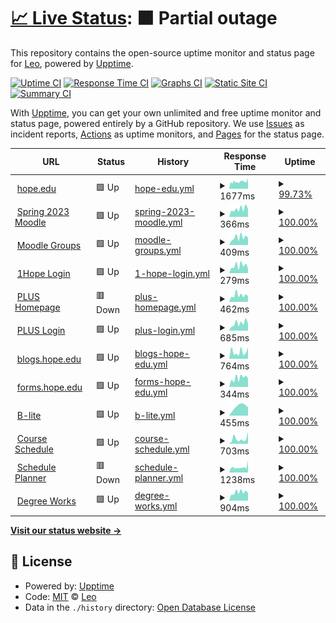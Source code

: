 # [📈 Live Status](https://status.herzog.tech): <!--live status--> **🟧 Partial outage**

This repository contains the open-source uptime monitor and status page for [Leo](https://herzog.tech/), powered by [Upptime](https://github.com/upptime/upptime).

[![Uptime CI](https://github.com/leoherzog/HopeStatus/workflows/Uptime%20CI/badge.svg)](https://github.com/leoherzog/HopeStatus/actions?query=workflow%3A%22Uptime+CI%22)
[![Response Time CI](https://github.com/leoherzog/HopeStatus/workflows/Response%20Time%20CI/badge.svg)](https://github.com/leoherzog/HopeStatus/actions?query=workflow%3A%22Response+Time+CI%22)
[![Graphs CI](https://github.com/leoherzog/HopeStatus/workflows/Graphs%20CI/badge.svg)](https://github.com/leoherzog/HopeStatus/actions?query=workflow%3A%22Graphs+CI%22)
[![Static Site CI](https://github.com/leoherzog/HopeStatus/workflows/Static%20Site%20CI/badge.svg)](https://github.com/leoherzog/HopeStatus/actions?query=workflow%3A%22Static+Site+CI%22)
[![Summary CI](https://github.com/leoherzog/HopeStatus/workflows/Summary%20CI/badge.svg)](https://github.com/leoherzog/HopeStatus/actions?query=workflow%3A%22Summary+CI%22)

With [Upptime](https://upptime.js.org), you can get your own unlimited and free uptime monitor and status page, powered entirely by a GitHub repository. We use [Issues](https://github.com/leoherzog/HopeStatus/issues) as incident reports, [Actions](https://github.com/leoherzog/HopeStatus/actions) as uptime monitors, and [Pages](https://status.herzog.tech) for the status page.

<!--start: status pages-->
<!-- This summary is generated by Upptime (https://github.com/upptime/upptime) -->
<!-- Do not edit this manually, your changes will be overwritten -->
<!-- prettier-ignore -->
| URL | Status | History | Response Time | Uptime |
| --- | ------ | ------- | ------------- | ------ |
| <img alt="" src="https://icons.duckduckgo.com/ip3/hope.edu.ico" height="13"> [hope.edu](https://hope.edu/) | 🟩 Up | [hope-edu.yml](https://github.com/leoherzog/HopeStatus/commits/HEAD/history/hope-edu.yml) | <details><summary><img alt="Response time graph" src="./graphs/hope-edu/response-time-week.png" height="20"> 1677ms</summary><br><a href="https://status.herzog.tech/history/hope-edu"><img alt="Response time 1908" src="https://img.shields.io/endpoint?url=https%3A%2F%2Fraw.githubusercontent.com%2Fleoherzog%2FHopeStatus%2FHEAD%2Fapi%2Fhope-edu%2Fresponse-time.json"></a><br><a href="https://status.herzog.tech/history/hope-edu"><img alt="24-hour response time 2572" src="https://img.shields.io/endpoint?url=https%3A%2F%2Fraw.githubusercontent.com%2Fleoherzog%2FHopeStatus%2FHEAD%2Fapi%2Fhope-edu%2Fresponse-time-day.json"></a><br><a href="https://status.herzog.tech/history/hope-edu"><img alt="7-day response time 1677" src="https://img.shields.io/endpoint?url=https%3A%2F%2Fraw.githubusercontent.com%2Fleoherzog%2FHopeStatus%2FHEAD%2Fapi%2Fhope-edu%2Fresponse-time-week.json"></a><br><a href="https://status.herzog.tech/history/hope-edu"><img alt="30-day response time 1881" src="https://img.shields.io/endpoint?url=https%3A%2F%2Fraw.githubusercontent.com%2Fleoherzog%2FHopeStatus%2FHEAD%2Fapi%2Fhope-edu%2Fresponse-time-month.json"></a><br><a href="https://status.herzog.tech/history/hope-edu"><img alt="1-year response time 1831" src="https://img.shields.io/endpoint?url=https%3A%2F%2Fraw.githubusercontent.com%2Fleoherzog%2FHopeStatus%2FHEAD%2Fapi%2Fhope-edu%2Fresponse-time-year.json"></a></details> | <details><summary><a href="https://status.herzog.tech/history/hope-edu">99.73%</a></summary><a href="https://status.herzog.tech/history/hope-edu"><img alt="All-time uptime 99.67%" src="https://img.shields.io/endpoint?url=https%3A%2F%2Fraw.githubusercontent.com%2Fleoherzog%2FHopeStatus%2FHEAD%2Fapi%2Fhope-edu%2Fuptime.json"></a><br><a href="https://status.herzog.tech/history/hope-edu"><img alt="24-hour uptime 100.00%" src="https://img.shields.io/endpoint?url=https%3A%2F%2Fraw.githubusercontent.com%2Fleoherzog%2FHopeStatus%2FHEAD%2Fapi%2Fhope-edu%2Fuptime-day.json"></a><br><a href="https://status.herzog.tech/history/hope-edu"><img alt="7-day uptime 99.73%" src="https://img.shields.io/endpoint?url=https%3A%2F%2Fraw.githubusercontent.com%2Fleoherzog%2FHopeStatus%2FHEAD%2Fapi%2Fhope-edu%2Fuptime-week.json"></a><br><a href="https://status.herzog.tech/history/hope-edu"><img alt="30-day uptime 99.94%" src="https://img.shields.io/endpoint?url=https%3A%2F%2Fraw.githubusercontent.com%2Fleoherzog%2FHopeStatus%2FHEAD%2Fapi%2Fhope-edu%2Fuptime-month.json"></a><br><a href="https://status.herzog.tech/history/hope-edu"><img alt="1-year uptime 99.57%" src="https://img.shields.io/endpoint?url=https%3A%2F%2Fraw.githubusercontent.com%2Fleoherzog%2FHopeStatus%2FHEAD%2Fapi%2Fhope-edu%2Fuptime-year.json"></a></details>
| <img alt="" src="https://icons.duckduckgo.com/ip3/courses202301.hope.edu.ico" height="13"> [Spring 2023 Moodle](https://courses202301.hope.edu/) | 🟩 Up | [spring-2023-moodle.yml](https://github.com/leoherzog/HopeStatus/commits/HEAD/history/spring-2023-moodle.yml) | <details><summary><img alt="Response time graph" src="./graphs/spring-2023-moodle/response-time-week.png" height="20"> 366ms</summary><br><a href="https://status.herzog.tech/history/spring-2023-moodle"><img alt="Response time 355" src="https://img.shields.io/endpoint?url=https%3A%2F%2Fraw.githubusercontent.com%2Fleoherzog%2FHopeStatus%2FHEAD%2Fapi%2Fspring-2023-moodle%2Fresponse-time.json"></a><br><a href="https://status.herzog.tech/history/spring-2023-moodle"><img alt="24-hour response time 365" src="https://img.shields.io/endpoint?url=https%3A%2F%2Fraw.githubusercontent.com%2Fleoherzog%2FHopeStatus%2FHEAD%2Fapi%2Fspring-2023-moodle%2Fresponse-time-day.json"></a><br><a href="https://status.herzog.tech/history/spring-2023-moodle"><img alt="7-day response time 366" src="https://img.shields.io/endpoint?url=https%3A%2F%2Fraw.githubusercontent.com%2Fleoherzog%2FHopeStatus%2FHEAD%2Fapi%2Fspring-2023-moodle%2Fresponse-time-week.json"></a><br><a href="https://status.herzog.tech/history/spring-2023-moodle"><img alt="30-day response time 355" src="https://img.shields.io/endpoint?url=https%3A%2F%2Fraw.githubusercontent.com%2Fleoherzog%2FHopeStatus%2FHEAD%2Fapi%2Fspring-2023-moodle%2Fresponse-time-month.json"></a><br><a href="https://status.herzog.tech/history/spring-2023-moodle"><img alt="1-year response time 355" src="https://img.shields.io/endpoint?url=https%3A%2F%2Fraw.githubusercontent.com%2Fleoherzog%2FHopeStatus%2FHEAD%2Fapi%2Fspring-2023-moodle%2Fresponse-time-year.json"></a></details> | <details><summary><a href="https://status.herzog.tech/history/spring-2023-moodle">100.00%</a></summary><a href="https://status.herzog.tech/history/spring-2023-moodle"><img alt="All-time uptime 100.00%" src="https://img.shields.io/endpoint?url=https%3A%2F%2Fraw.githubusercontent.com%2Fleoherzog%2FHopeStatus%2FHEAD%2Fapi%2Fspring-2023-moodle%2Fuptime.json"></a><br><a href="https://status.herzog.tech/history/spring-2023-moodle"><img alt="24-hour uptime 100.00%" src="https://img.shields.io/endpoint?url=https%3A%2F%2Fraw.githubusercontent.com%2Fleoherzog%2FHopeStatus%2FHEAD%2Fapi%2Fspring-2023-moodle%2Fuptime-day.json"></a><br><a href="https://status.herzog.tech/history/spring-2023-moodle"><img alt="7-day uptime 100.00%" src="https://img.shields.io/endpoint?url=https%3A%2F%2Fraw.githubusercontent.com%2Fleoherzog%2FHopeStatus%2FHEAD%2Fapi%2Fspring-2023-moodle%2Fuptime-week.json"></a><br><a href="https://status.herzog.tech/history/spring-2023-moodle"><img alt="30-day uptime 100.00%" src="https://img.shields.io/endpoint?url=https%3A%2F%2Fraw.githubusercontent.com%2Fleoherzog%2FHopeStatus%2FHEAD%2Fapi%2Fspring-2023-moodle%2Fuptime-month.json"></a><br><a href="https://status.herzog.tech/history/spring-2023-moodle"><img alt="1-year uptime 100.00%" src="https://img.shields.io/endpoint?url=https%3A%2F%2Fraw.githubusercontent.com%2Fleoherzog%2FHopeStatus%2FHEAD%2Fapi%2Fspring-2023-moodle%2Fuptime-year.json"></a></details>
| <img alt="" src="https://icons.duckduckgo.com/ip3/groups.hope.edu.ico" height="13"> [Moodle Groups](https://groups.hope.edu/) | 🟩 Up | [moodle-groups.yml](https://github.com/leoherzog/HopeStatus/commits/HEAD/history/moodle-groups.yml) | <details><summary><img alt="Response time graph" src="./graphs/moodle-groups/response-time-week.png" height="20"> 409ms</summary><br><a href="https://status.herzog.tech/history/moodle-groups"><img alt="Response time 421" src="https://img.shields.io/endpoint?url=https%3A%2F%2Fraw.githubusercontent.com%2Fleoherzog%2FHopeStatus%2FHEAD%2Fapi%2Fmoodle-groups%2Fresponse-time.json"></a><br><a href="https://status.herzog.tech/history/moodle-groups"><img alt="24-hour response time 383" src="https://img.shields.io/endpoint?url=https%3A%2F%2Fraw.githubusercontent.com%2Fleoherzog%2FHopeStatus%2FHEAD%2Fapi%2Fmoodle-groups%2Fresponse-time-day.json"></a><br><a href="https://status.herzog.tech/history/moodle-groups"><img alt="7-day response time 409" src="https://img.shields.io/endpoint?url=https%3A%2F%2Fraw.githubusercontent.com%2Fleoherzog%2FHopeStatus%2FHEAD%2Fapi%2Fmoodle-groups%2Fresponse-time-week.json"></a><br><a href="https://status.herzog.tech/history/moodle-groups"><img alt="30-day response time 421" src="https://img.shields.io/endpoint?url=https%3A%2F%2Fraw.githubusercontent.com%2Fleoherzog%2FHopeStatus%2FHEAD%2Fapi%2Fmoodle-groups%2Fresponse-time-month.json"></a><br><a href="https://status.herzog.tech/history/moodle-groups"><img alt="1-year response time 421" src="https://img.shields.io/endpoint?url=https%3A%2F%2Fraw.githubusercontent.com%2Fleoherzog%2FHopeStatus%2FHEAD%2Fapi%2Fmoodle-groups%2Fresponse-time-year.json"></a></details> | <details><summary><a href="https://status.herzog.tech/history/moodle-groups">100.00%</a></summary><a href="https://status.herzog.tech/history/moodle-groups"><img alt="All-time uptime 100.00%" src="https://img.shields.io/endpoint?url=https%3A%2F%2Fraw.githubusercontent.com%2Fleoherzog%2FHopeStatus%2FHEAD%2Fapi%2Fmoodle-groups%2Fuptime.json"></a><br><a href="https://status.herzog.tech/history/moodle-groups"><img alt="24-hour uptime 100.00%" src="https://img.shields.io/endpoint?url=https%3A%2F%2Fraw.githubusercontent.com%2Fleoherzog%2FHopeStatus%2FHEAD%2Fapi%2Fmoodle-groups%2Fuptime-day.json"></a><br><a href="https://status.herzog.tech/history/moodle-groups"><img alt="7-day uptime 100.00%" src="https://img.shields.io/endpoint?url=https%3A%2F%2Fraw.githubusercontent.com%2Fleoherzog%2FHopeStatus%2FHEAD%2Fapi%2Fmoodle-groups%2Fuptime-week.json"></a><br><a href="https://status.herzog.tech/history/moodle-groups"><img alt="30-day uptime 100.00%" src="https://img.shields.io/endpoint?url=https%3A%2F%2Fraw.githubusercontent.com%2Fleoherzog%2FHopeStatus%2FHEAD%2Fapi%2Fmoodle-groups%2Fuptime-month.json"></a><br><a href="https://status.herzog.tech/history/moodle-groups"><img alt="1-year uptime 100.00%" src="https://img.shields.io/endpoint?url=https%3A%2F%2Fraw.githubusercontent.com%2Fleoherzog%2FHopeStatus%2FHEAD%2Fapi%2Fmoodle-groups%2Fuptime-year.json"></a></details>
| <img alt="" src="https://icons.duckduckgo.com/ip3/sso.hope.edu.ico" height="13"> [1Hope Login](https://sso.hope.edu/) | 🟩 Up | [1-hope-login.yml](https://github.com/leoherzog/HopeStatus/commits/HEAD/history/1-hope-login.yml) | <details><summary><img alt="Response time graph" src="./graphs/1-hope-login/response-time-week.png" height="20"> 279ms</summary><br><a href="https://status.herzog.tech/history/1-hope-login"><img alt="Response time 304" src="https://img.shields.io/endpoint?url=https%3A%2F%2Fraw.githubusercontent.com%2Fleoherzog%2FHopeStatus%2FHEAD%2Fapi%2F1-hope-login%2Fresponse-time.json"></a><br><a href="https://status.herzog.tech/history/1-hope-login"><img alt="24-hour response time 172" src="https://img.shields.io/endpoint?url=https%3A%2F%2Fraw.githubusercontent.com%2Fleoherzog%2FHopeStatus%2FHEAD%2Fapi%2F1-hope-login%2Fresponse-time-day.json"></a><br><a href="https://status.herzog.tech/history/1-hope-login"><img alt="7-day response time 279" src="https://img.shields.io/endpoint?url=https%3A%2F%2Fraw.githubusercontent.com%2Fleoherzog%2FHopeStatus%2FHEAD%2Fapi%2F1-hope-login%2Fresponse-time-week.json"></a><br><a href="https://status.herzog.tech/history/1-hope-login"><img alt="30-day response time 378" src="https://img.shields.io/endpoint?url=https%3A%2F%2Fraw.githubusercontent.com%2Fleoherzog%2FHopeStatus%2FHEAD%2Fapi%2F1-hope-login%2Fresponse-time-month.json"></a><br><a href="https://status.herzog.tech/history/1-hope-login"><img alt="1-year response time 302" src="https://img.shields.io/endpoint?url=https%3A%2F%2Fraw.githubusercontent.com%2Fleoherzog%2FHopeStatus%2FHEAD%2Fapi%2F1-hope-login%2Fresponse-time-year.json"></a></details> | <details><summary><a href="https://status.herzog.tech/history/1-hope-login">100.00%</a></summary><a href="https://status.herzog.tech/history/1-hope-login"><img alt="All-time uptime 96.69%" src="https://img.shields.io/endpoint?url=https%3A%2F%2Fraw.githubusercontent.com%2Fleoherzog%2FHopeStatus%2FHEAD%2Fapi%2F1-hope-login%2Fuptime.json"></a><br><a href="https://status.herzog.tech/history/1-hope-login"><img alt="24-hour uptime 100.00%" src="https://img.shields.io/endpoint?url=https%3A%2F%2Fraw.githubusercontent.com%2Fleoherzog%2FHopeStatus%2FHEAD%2Fapi%2F1-hope-login%2Fuptime-day.json"></a><br><a href="https://status.herzog.tech/history/1-hope-login"><img alt="7-day uptime 100.00%" src="https://img.shields.io/endpoint?url=https%3A%2F%2Fraw.githubusercontent.com%2Fleoherzog%2FHopeStatus%2FHEAD%2Fapi%2F1-hope-login%2Fuptime-week.json"></a><br><a href="https://status.herzog.tech/history/1-hope-login"><img alt="30-day uptime 100.00%" src="https://img.shields.io/endpoint?url=https%3A%2F%2Fraw.githubusercontent.com%2Fleoherzog%2FHopeStatus%2FHEAD%2Fapi%2F1-hope-login%2Fuptime-month.json"></a><br><a href="https://status.herzog.tech/history/1-hope-login"><img alt="1-year uptime 95.82%" src="https://img.shields.io/endpoint?url=https%3A%2F%2Fraw.githubusercontent.com%2Fleoherzog%2FHopeStatus%2FHEAD%2Fapi%2F1-hope-login%2Fuptime-year.json"></a></details>
| <img alt="" src="https://icons.duckduckgo.com/ip3/plus.hope.edu.ico" height="13"> [PLUS Homepage](https://plus.hope.edu/) | 🟥 Down | [plus-homepage.yml](https://github.com/leoherzog/HopeStatus/commits/HEAD/history/plus-homepage.yml) | <details><summary><img alt="Response time graph" src="./graphs/plus-homepage/response-time-week.png" height="20"> 462ms</summary><br><a href="https://status.herzog.tech/history/plus-homepage"><img alt="Response time 538" src="https://img.shields.io/endpoint?url=https%3A%2F%2Fraw.githubusercontent.com%2Fleoherzog%2FHopeStatus%2FHEAD%2Fapi%2Fplus-homepage%2Fresponse-time.json"></a><br><a href="https://status.herzog.tech/history/plus-homepage"><img alt="24-hour response time 400" src="https://img.shields.io/endpoint?url=https%3A%2F%2Fraw.githubusercontent.com%2Fleoherzog%2FHopeStatus%2FHEAD%2Fapi%2Fplus-homepage%2Fresponse-time-day.json"></a><br><a href="https://status.herzog.tech/history/plus-homepage"><img alt="7-day response time 462" src="https://img.shields.io/endpoint?url=https%3A%2F%2Fraw.githubusercontent.com%2Fleoherzog%2FHopeStatus%2FHEAD%2Fapi%2Fplus-homepage%2Fresponse-time-week.json"></a><br><a href="https://status.herzog.tech/history/plus-homepage"><img alt="30-day response time 477" src="https://img.shields.io/endpoint?url=https%3A%2F%2Fraw.githubusercontent.com%2Fleoherzog%2FHopeStatus%2FHEAD%2Fapi%2Fplus-homepage%2Fresponse-time-month.json"></a><br><a href="https://status.herzog.tech/history/plus-homepage"><img alt="1-year response time 543" src="https://img.shields.io/endpoint?url=https%3A%2F%2Fraw.githubusercontent.com%2Fleoherzog%2FHopeStatus%2FHEAD%2Fapi%2Fplus-homepage%2Fresponse-time-year.json"></a></details> | <details><summary><a href="https://status.herzog.tech/history/plus-homepage">100.00%</a></summary><a href="https://status.herzog.tech/history/plus-homepage"><img alt="All-time uptime 99.93%" src="https://img.shields.io/endpoint?url=https%3A%2F%2Fraw.githubusercontent.com%2Fleoherzog%2FHopeStatus%2FHEAD%2Fapi%2Fplus-homepage%2Fuptime.json"></a><br><a href="https://status.herzog.tech/history/plus-homepage"><img alt="24-hour uptime 99.97%" src="https://img.shields.io/endpoint?url=https%3A%2F%2Fraw.githubusercontent.com%2Fleoherzog%2FHopeStatus%2FHEAD%2Fapi%2Fplus-homepage%2Fuptime-day.json"></a><br><a href="https://status.herzog.tech/history/plus-homepage"><img alt="7-day uptime 100.00%" src="https://img.shields.io/endpoint?url=https%3A%2F%2Fraw.githubusercontent.com%2Fleoherzog%2FHopeStatus%2FHEAD%2Fapi%2Fplus-homepage%2Fuptime-week.json"></a><br><a href="https://status.herzog.tech/history/plus-homepage"><img alt="30-day uptime 100.00%" src="https://img.shields.io/endpoint?url=https%3A%2F%2Fraw.githubusercontent.com%2Fleoherzog%2FHopeStatus%2FHEAD%2Fapi%2Fplus-homepage%2Fuptime-month.json"></a><br><a href="https://status.herzog.tech/history/plus-homepage"><img alt="1-year uptime 99.93%" src="https://img.shields.io/endpoint?url=https%3A%2F%2Fraw.githubusercontent.com%2Fleoherzog%2FHopeStatus%2FHEAD%2Fapi%2Fplus-homepage%2Fuptime-year.json"></a></details>
| <img alt="" src="https://icons.duckduckgo.com/ip3/prodbannersso.hope.edu.ico" height="13"> [PLUS Login](https://prodbannersso.hope.edu/ssomanager/c/SSB) | 🟩 Up | [plus-login.yml](https://github.com/leoherzog/HopeStatus/commits/HEAD/history/plus-login.yml) | <details><summary><img alt="Response time graph" src="./graphs/plus-login/response-time-week.png" height="20"> 685ms</summary><br><a href="https://status.herzog.tech/history/plus-login"><img alt="Response time 735" src="https://img.shields.io/endpoint?url=https%3A%2F%2Fraw.githubusercontent.com%2Fleoherzog%2FHopeStatus%2FHEAD%2Fapi%2Fplus-login%2Fresponse-time.json"></a><br><a href="https://status.herzog.tech/history/plus-login"><img alt="24-hour response time 654" src="https://img.shields.io/endpoint?url=https%3A%2F%2Fraw.githubusercontent.com%2Fleoherzog%2FHopeStatus%2FHEAD%2Fapi%2Fplus-login%2Fresponse-time-day.json"></a><br><a href="https://status.herzog.tech/history/plus-login"><img alt="7-day response time 685" src="https://img.shields.io/endpoint?url=https%3A%2F%2Fraw.githubusercontent.com%2Fleoherzog%2FHopeStatus%2FHEAD%2Fapi%2Fplus-login%2Fresponse-time-week.json"></a><br><a href="https://status.herzog.tech/history/plus-login"><img alt="30-day response time 880" src="https://img.shields.io/endpoint?url=https%3A%2F%2Fraw.githubusercontent.com%2Fleoherzog%2FHopeStatus%2FHEAD%2Fapi%2Fplus-login%2Fresponse-time-month.json"></a><br><a href="https://status.herzog.tech/history/plus-login"><img alt="1-year response time 741" src="https://img.shields.io/endpoint?url=https%3A%2F%2Fraw.githubusercontent.com%2Fleoherzog%2FHopeStatus%2FHEAD%2Fapi%2Fplus-login%2Fresponse-time-year.json"></a></details> | <details><summary><a href="https://status.herzog.tech/history/plus-login">100.00%</a></summary><a href="https://status.herzog.tech/history/plus-login"><img alt="All-time uptime 99.85%" src="https://img.shields.io/endpoint?url=https%3A%2F%2Fraw.githubusercontent.com%2Fleoherzog%2FHopeStatus%2FHEAD%2Fapi%2Fplus-login%2Fuptime.json"></a><br><a href="https://status.herzog.tech/history/plus-login"><img alt="24-hour uptime 100.00%" src="https://img.shields.io/endpoint?url=https%3A%2F%2Fraw.githubusercontent.com%2Fleoherzog%2FHopeStatus%2FHEAD%2Fapi%2Fplus-login%2Fuptime-day.json"></a><br><a href="https://status.herzog.tech/history/plus-login"><img alt="7-day uptime 100.00%" src="https://img.shields.io/endpoint?url=https%3A%2F%2Fraw.githubusercontent.com%2Fleoherzog%2FHopeStatus%2FHEAD%2Fapi%2Fplus-login%2Fuptime-week.json"></a><br><a href="https://status.herzog.tech/history/plus-login"><img alt="30-day uptime 100.00%" src="https://img.shields.io/endpoint?url=https%3A%2F%2Fraw.githubusercontent.com%2Fleoherzog%2FHopeStatus%2FHEAD%2Fapi%2Fplus-login%2Fuptime-month.json"></a><br><a href="https://status.herzog.tech/history/plus-login"><img alt="1-year uptime 99.84%" src="https://img.shields.io/endpoint?url=https%3A%2F%2Fraw.githubusercontent.com%2Fleoherzog%2FHopeStatus%2FHEAD%2Fapi%2Fplus-login%2Fuptime-year.json"></a></details>
| <img alt="" src="https://icons.duckduckgo.com/ip3/blogs.hope.edu.ico" height="13"> [blogs.hope.edu](https://blogs.hope.edu/) | 🟩 Up | [blogs-hope-edu.yml](https://github.com/leoherzog/HopeStatus/commits/HEAD/history/blogs-hope-edu.yml) | <details><summary><img alt="Response time graph" src="./graphs/blogs-hope-edu/response-time-week.png" height="20"> 764ms</summary><br><a href="https://status.herzog.tech/history/blogs-hope-edu"><img alt="Response time 1117" src="https://img.shields.io/endpoint?url=https%3A%2F%2Fraw.githubusercontent.com%2Fleoherzog%2FHopeStatus%2FHEAD%2Fapi%2Fblogs-hope-edu%2Fresponse-time.json"></a><br><a href="https://status.herzog.tech/history/blogs-hope-edu"><img alt="24-hour response time 1264" src="https://img.shields.io/endpoint?url=https%3A%2F%2Fraw.githubusercontent.com%2Fleoherzog%2FHopeStatus%2FHEAD%2Fapi%2Fblogs-hope-edu%2Fresponse-time-day.json"></a><br><a href="https://status.herzog.tech/history/blogs-hope-edu"><img alt="7-day response time 764" src="https://img.shields.io/endpoint?url=https%3A%2F%2Fraw.githubusercontent.com%2Fleoherzog%2FHopeStatus%2FHEAD%2Fapi%2Fblogs-hope-edu%2Fresponse-time-week.json"></a><br><a href="https://status.herzog.tech/history/blogs-hope-edu"><img alt="30-day response time 816" src="https://img.shields.io/endpoint?url=https%3A%2F%2Fraw.githubusercontent.com%2Fleoherzog%2FHopeStatus%2FHEAD%2Fapi%2Fblogs-hope-edu%2Fresponse-time-month.json"></a><br><a href="https://status.herzog.tech/history/blogs-hope-edu"><img alt="1-year response time 1031" src="https://img.shields.io/endpoint?url=https%3A%2F%2Fraw.githubusercontent.com%2Fleoherzog%2FHopeStatus%2FHEAD%2Fapi%2Fblogs-hope-edu%2Fresponse-time-year.json"></a></details> | <details><summary><a href="https://status.herzog.tech/history/blogs-hope-edu">100.00%</a></summary><a href="https://status.herzog.tech/history/blogs-hope-edu"><img alt="All-time uptime 99.95%" src="https://img.shields.io/endpoint?url=https%3A%2F%2Fraw.githubusercontent.com%2Fleoherzog%2FHopeStatus%2FHEAD%2Fapi%2Fblogs-hope-edu%2Fuptime.json"></a><br><a href="https://status.herzog.tech/history/blogs-hope-edu"><img alt="24-hour uptime 100.00%" src="https://img.shields.io/endpoint?url=https%3A%2F%2Fraw.githubusercontent.com%2Fleoherzog%2FHopeStatus%2FHEAD%2Fapi%2Fblogs-hope-edu%2Fuptime-day.json"></a><br><a href="https://status.herzog.tech/history/blogs-hope-edu"><img alt="7-day uptime 100.00%" src="https://img.shields.io/endpoint?url=https%3A%2F%2Fraw.githubusercontent.com%2Fleoherzog%2FHopeStatus%2FHEAD%2Fapi%2Fblogs-hope-edu%2Fuptime-week.json"></a><br><a href="https://status.herzog.tech/history/blogs-hope-edu"><img alt="30-day uptime 100.00%" src="https://img.shields.io/endpoint?url=https%3A%2F%2Fraw.githubusercontent.com%2Fleoherzog%2FHopeStatus%2FHEAD%2Fapi%2Fblogs-hope-edu%2Fuptime-month.json"></a><br><a href="https://status.herzog.tech/history/blogs-hope-edu"><img alt="1-year uptime 99.93%" src="https://img.shields.io/endpoint?url=https%3A%2F%2Fraw.githubusercontent.com%2Fleoherzog%2FHopeStatus%2FHEAD%2Fapi%2Fblogs-hope-edu%2Fuptime-year.json"></a></details>
| <img alt="" src="https://icons.duckduckgo.com/ip3/forms.hope.edu.ico" height="13"> [forms.hope.edu](https://forms.hope.edu/) | 🟩 Up | [forms-hope-edu.yml](https://github.com/leoherzog/HopeStatus/commits/HEAD/history/forms-hope-edu.yml) | <details><summary><img alt="Response time graph" src="./graphs/forms-hope-edu/response-time-week.png" height="20"> 344ms</summary><br><a href="https://status.herzog.tech/history/forms-hope-edu"><img alt="Response time 443" src="https://img.shields.io/endpoint?url=https%3A%2F%2Fraw.githubusercontent.com%2Fleoherzog%2FHopeStatus%2FHEAD%2Fapi%2Fforms-hope-edu%2Fresponse-time.json"></a><br><a href="https://status.herzog.tech/history/forms-hope-edu"><img alt="24-hour response time 337" src="https://img.shields.io/endpoint?url=https%3A%2F%2Fraw.githubusercontent.com%2Fleoherzog%2FHopeStatus%2FHEAD%2Fapi%2Fforms-hope-edu%2Fresponse-time-day.json"></a><br><a href="https://status.herzog.tech/history/forms-hope-edu"><img alt="7-day response time 344" src="https://img.shields.io/endpoint?url=https%3A%2F%2Fraw.githubusercontent.com%2Fleoherzog%2FHopeStatus%2FHEAD%2Fapi%2Fforms-hope-edu%2Fresponse-time-week.json"></a><br><a href="https://status.herzog.tech/history/forms-hope-edu"><img alt="30-day response time 402" src="https://img.shields.io/endpoint?url=https%3A%2F%2Fraw.githubusercontent.com%2Fleoherzog%2FHopeStatus%2FHEAD%2Fapi%2Fforms-hope-edu%2Fresponse-time-month.json"></a><br><a href="https://status.herzog.tech/history/forms-hope-edu"><img alt="1-year response time 400" src="https://img.shields.io/endpoint?url=https%3A%2F%2Fraw.githubusercontent.com%2Fleoherzog%2FHopeStatus%2FHEAD%2Fapi%2Fforms-hope-edu%2Fresponse-time-year.json"></a></details> | <details><summary><a href="https://status.herzog.tech/history/forms-hope-edu">100.00%</a></summary><a href="https://status.herzog.tech/history/forms-hope-edu"><img alt="All-time uptime 99.97%" src="https://img.shields.io/endpoint?url=https%3A%2F%2Fraw.githubusercontent.com%2Fleoherzog%2FHopeStatus%2FHEAD%2Fapi%2Fforms-hope-edu%2Fuptime.json"></a><br><a href="https://status.herzog.tech/history/forms-hope-edu"><img alt="24-hour uptime 100.00%" src="https://img.shields.io/endpoint?url=https%3A%2F%2Fraw.githubusercontent.com%2Fleoherzog%2FHopeStatus%2FHEAD%2Fapi%2Fforms-hope-edu%2Fuptime-day.json"></a><br><a href="https://status.herzog.tech/history/forms-hope-edu"><img alt="7-day uptime 100.00%" src="https://img.shields.io/endpoint?url=https%3A%2F%2Fraw.githubusercontent.com%2Fleoherzog%2FHopeStatus%2FHEAD%2Fapi%2Fforms-hope-edu%2Fuptime-week.json"></a><br><a href="https://status.herzog.tech/history/forms-hope-edu"><img alt="30-day uptime 100.00%" src="https://img.shields.io/endpoint?url=https%3A%2F%2Fraw.githubusercontent.com%2Fleoherzog%2FHopeStatus%2FHEAD%2Fapi%2Fforms-hope-edu%2Fuptime-month.json"></a><br><a href="https://status.herzog.tech/history/forms-hope-edu"><img alt="1-year uptime 99.96%" src="https://img.shields.io/endpoint?url=https%3A%2F%2Fraw.githubusercontent.com%2Fleoherzog%2FHopeStatus%2FHEAD%2Fapi%2Fforms-hope-edu%2Fuptime-year.json"></a></details>
| <img alt="" src="https://icons.duckduckgo.com/ip3/blite.hope.edu.ico" height="13"> [B-lite](https://blite.hope.edu/) | 🟩 Up | [b-lite.yml](https://github.com/leoherzog/HopeStatus/commits/HEAD/history/b-lite.yml) | <details><summary><img alt="Response time graph" src="./graphs/b-lite/response-time-week.png" height="20"> 455ms</summary><br><a href="https://status.herzog.tech/history/b-lite"><img alt="Response time 455" src="https://img.shields.io/endpoint?url=https%3A%2F%2Fraw.githubusercontent.com%2Fleoherzog%2FHopeStatus%2FHEAD%2Fapi%2Fb-lite%2Fresponse-time.json"></a><br><a href="https://status.herzog.tech/history/b-lite"><img alt="24-hour response time 397" src="https://img.shields.io/endpoint?url=https%3A%2F%2Fraw.githubusercontent.com%2Fleoherzog%2FHopeStatus%2FHEAD%2Fapi%2Fb-lite%2Fresponse-time-day.json"></a><br><a href="https://status.herzog.tech/history/b-lite"><img alt="7-day response time 455" src="https://img.shields.io/endpoint?url=https%3A%2F%2Fraw.githubusercontent.com%2Fleoherzog%2FHopeStatus%2FHEAD%2Fapi%2Fb-lite%2Fresponse-time-week.json"></a><br><a href="https://status.herzog.tech/history/b-lite"><img alt="30-day response time 455" src="https://img.shields.io/endpoint?url=https%3A%2F%2Fraw.githubusercontent.com%2Fleoherzog%2FHopeStatus%2FHEAD%2Fapi%2Fb-lite%2Fresponse-time-month.json"></a><br><a href="https://status.herzog.tech/history/b-lite"><img alt="1-year response time 455" src="https://img.shields.io/endpoint?url=https%3A%2F%2Fraw.githubusercontent.com%2Fleoherzog%2FHopeStatus%2FHEAD%2Fapi%2Fb-lite%2Fresponse-time-year.json"></a></details> | <details><summary><a href="https://status.herzog.tech/history/b-lite">100.00%</a></summary><a href="https://status.herzog.tech/history/b-lite"><img alt="All-time uptime 100.00%" src="https://img.shields.io/endpoint?url=https%3A%2F%2Fraw.githubusercontent.com%2Fleoherzog%2FHopeStatus%2FHEAD%2Fapi%2Fb-lite%2Fuptime.json"></a><br><a href="https://status.herzog.tech/history/b-lite"><img alt="24-hour uptime 100.00%" src="https://img.shields.io/endpoint?url=https%3A%2F%2Fraw.githubusercontent.com%2Fleoherzog%2FHopeStatus%2FHEAD%2Fapi%2Fb-lite%2Fuptime-day.json"></a><br><a href="https://status.herzog.tech/history/b-lite"><img alt="7-day uptime 100.00%" src="https://img.shields.io/endpoint?url=https%3A%2F%2Fraw.githubusercontent.com%2Fleoherzog%2FHopeStatus%2FHEAD%2Fapi%2Fb-lite%2Fuptime-week.json"></a><br><a href="https://status.herzog.tech/history/b-lite"><img alt="30-day uptime 100.00%" src="https://img.shields.io/endpoint?url=https%3A%2F%2Fraw.githubusercontent.com%2Fleoherzog%2FHopeStatus%2FHEAD%2Fapi%2Fb-lite%2Fuptime-month.json"></a><br><a href="https://status.herzog.tech/history/b-lite"><img alt="1-year uptime 100.00%" src="https://img.shields.io/endpoint?url=https%3A%2F%2Fraw.githubusercontent.com%2Fleoherzog%2FHopeStatus%2FHEAD%2Fapi%2Fb-lite%2Fuptime-year.json"></a></details>
| <img alt="" src="https://icons.duckduckgo.com/ip3/schedule.hope.edu.ico" height="13"> [Course Schedule](https://schedule.hope.edu/) | 🟩 Up | [course-schedule.yml](https://github.com/leoherzog/HopeStatus/commits/HEAD/history/course-schedule.yml) | <details><summary><img alt="Response time graph" src="./graphs/course-schedule/response-time-week.png" height="20"> 703ms</summary><br><a href="https://status.herzog.tech/history/course-schedule"><img alt="Response time 564" src="https://img.shields.io/endpoint?url=https%3A%2F%2Fraw.githubusercontent.com%2Fleoherzog%2FHopeStatus%2FHEAD%2Fapi%2Fcourse-schedule%2Fresponse-time.json"></a><br><a href="https://status.herzog.tech/history/course-schedule"><img alt="24-hour response time 1664" src="https://img.shields.io/endpoint?url=https%3A%2F%2Fraw.githubusercontent.com%2Fleoherzog%2FHopeStatus%2FHEAD%2Fapi%2Fcourse-schedule%2Fresponse-time-day.json"></a><br><a href="https://status.herzog.tech/history/course-schedule"><img alt="7-day response time 703" src="https://img.shields.io/endpoint?url=https%3A%2F%2Fraw.githubusercontent.com%2Fleoherzog%2FHopeStatus%2FHEAD%2Fapi%2Fcourse-schedule%2Fresponse-time-week.json"></a><br><a href="https://status.herzog.tech/history/course-schedule"><img alt="30-day response time 901" src="https://img.shields.io/endpoint?url=https%3A%2F%2Fraw.githubusercontent.com%2Fleoherzog%2FHopeStatus%2FHEAD%2Fapi%2Fcourse-schedule%2Fresponse-time-month.json"></a><br><a href="https://status.herzog.tech/history/course-schedule"><img alt="1-year response time 573" src="https://img.shields.io/endpoint?url=https%3A%2F%2Fraw.githubusercontent.com%2Fleoherzog%2FHopeStatus%2FHEAD%2Fapi%2Fcourse-schedule%2Fresponse-time-year.json"></a></details> | <details><summary><a href="https://status.herzog.tech/history/course-schedule">100.00%</a></summary><a href="https://status.herzog.tech/history/course-schedule"><img alt="All-time uptime 79.63%" src="https://img.shields.io/endpoint?url=https%3A%2F%2Fraw.githubusercontent.com%2Fleoherzog%2FHopeStatus%2FHEAD%2Fapi%2Fcourse-schedule%2Fuptime.json"></a><br><a href="https://status.herzog.tech/history/course-schedule"><img alt="24-hour uptime 100.00%" src="https://img.shields.io/endpoint?url=https%3A%2F%2Fraw.githubusercontent.com%2Fleoherzog%2FHopeStatus%2FHEAD%2Fapi%2Fcourse-schedule%2Fuptime-day.json"></a><br><a href="https://status.herzog.tech/history/course-schedule"><img alt="7-day uptime 100.00%" src="https://img.shields.io/endpoint?url=https%3A%2F%2Fraw.githubusercontent.com%2Fleoherzog%2FHopeStatus%2FHEAD%2Fapi%2Fcourse-schedule%2Fuptime-week.json"></a><br><a href="https://status.herzog.tech/history/course-schedule"><img alt="30-day uptime 100.00%" src="https://img.shields.io/endpoint?url=https%3A%2F%2Fraw.githubusercontent.com%2Fleoherzog%2FHopeStatus%2FHEAD%2Fapi%2Fcourse-schedule%2Fuptime-month.json"></a><br><a href="https://status.herzog.tech/history/course-schedule"><img alt="1-year uptime 78.79%" src="https://img.shields.io/endpoint?url=https%3A%2F%2Fraw.githubusercontent.com%2Fleoherzog%2FHopeStatus%2FHEAD%2Fapi%2Fcourse-schedule%2Fuptime-year.json"></a></details>
| <img alt="" src="https://icons.duckduckgo.com/ip3/hope.collegescheduler.com.ico" height="13"> [Schedule Planner](https://hope.collegescheduler.com/entry) | 🟥 Down | [schedule-planner.yml](https://github.com/leoherzog/HopeStatus/commits/HEAD/history/schedule-planner.yml) | <details><summary><img alt="Response time graph" src="./graphs/schedule-planner/response-time-week.png" height="20"> 1238ms</summary><br><a href="https://status.herzog.tech/history/schedule-planner"><img alt="Response time 1385" src="https://img.shields.io/endpoint?url=https%3A%2F%2Fraw.githubusercontent.com%2Fleoherzog%2FHopeStatus%2FHEAD%2Fapi%2Fschedule-planner%2Fresponse-time.json"></a><br><a href="https://status.herzog.tech/history/schedule-planner"><img alt="24-hour response time 2844" src="https://img.shields.io/endpoint?url=https%3A%2F%2Fraw.githubusercontent.com%2Fleoherzog%2FHopeStatus%2FHEAD%2Fapi%2Fschedule-planner%2Fresponse-time-day.json"></a><br><a href="https://status.herzog.tech/history/schedule-planner"><img alt="7-day response time 1238" src="https://img.shields.io/endpoint?url=https%3A%2F%2Fraw.githubusercontent.com%2Fleoherzog%2FHopeStatus%2FHEAD%2Fapi%2Fschedule-planner%2Fresponse-time-week.json"></a><br><a href="https://status.herzog.tech/history/schedule-planner"><img alt="30-day response time 1364" src="https://img.shields.io/endpoint?url=https%3A%2F%2Fraw.githubusercontent.com%2Fleoherzog%2FHopeStatus%2FHEAD%2Fapi%2Fschedule-planner%2Fresponse-time-month.json"></a><br><a href="https://status.herzog.tech/history/schedule-planner"><img alt="1-year response time 1385" src="https://img.shields.io/endpoint?url=https%3A%2F%2Fraw.githubusercontent.com%2Fleoherzog%2FHopeStatus%2FHEAD%2Fapi%2Fschedule-planner%2Fresponse-time-year.json"></a></details> | <details><summary><a href="https://status.herzog.tech/history/schedule-planner">100.00%</a></summary><a href="https://status.herzog.tech/history/schedule-planner"><img alt="All-time uptime 99.93%" src="https://img.shields.io/endpoint?url=https%3A%2F%2Fraw.githubusercontent.com%2Fleoherzog%2FHopeStatus%2FHEAD%2Fapi%2Fschedule-planner%2Fuptime.json"></a><br><a href="https://status.herzog.tech/history/schedule-planner"><img alt="24-hour uptime 99.97%" src="https://img.shields.io/endpoint?url=https%3A%2F%2Fraw.githubusercontent.com%2Fleoherzog%2FHopeStatus%2FHEAD%2Fapi%2Fschedule-planner%2Fuptime-day.json"></a><br><a href="https://status.herzog.tech/history/schedule-planner"><img alt="7-day uptime 100.00%" src="https://img.shields.io/endpoint?url=https%3A%2F%2Fraw.githubusercontent.com%2Fleoherzog%2FHopeStatus%2FHEAD%2Fapi%2Fschedule-planner%2Fuptime-week.json"></a><br><a href="https://status.herzog.tech/history/schedule-planner"><img alt="30-day uptime 99.95%" src="https://img.shields.io/endpoint?url=https%3A%2F%2Fraw.githubusercontent.com%2Fleoherzog%2FHopeStatus%2FHEAD%2Fapi%2Fschedule-planner%2Fuptime-month.json"></a><br><a href="https://status.herzog.tech/history/schedule-planner"><img alt="1-year uptime 99.93%" src="https://img.shields.io/endpoint?url=https%3A%2F%2Fraw.githubusercontent.com%2Fleoherzog%2FHopeStatus%2FHEAD%2Fapi%2Fschedule-planner%2Fuptime-year.json"></a></details>
| <img alt="" src="https://icons.duckduckgo.com/ip3/degreeworks.hope.edu.ico" height="13"> [Degree Works](https://degreeworks.hope.edu/?as-student=true) | 🟩 Up | [degree-works.yml](https://github.com/leoherzog/HopeStatus/commits/HEAD/history/degree-works.yml) | <details><summary><img alt="Response time graph" src="./graphs/degree-works/response-time-week.png" height="20"> 904ms</summary><br><a href="https://status.herzog.tech/history/degree-works"><img alt="Response time 1166" src="https://img.shields.io/endpoint?url=https%3A%2F%2Fraw.githubusercontent.com%2Fleoherzog%2FHopeStatus%2FHEAD%2Fapi%2Fdegree-works%2Fresponse-time.json"></a><br><a href="https://status.herzog.tech/history/degree-works"><img alt="24-hour response time 831" src="https://img.shields.io/endpoint?url=https%3A%2F%2Fraw.githubusercontent.com%2Fleoherzog%2FHopeStatus%2FHEAD%2Fapi%2Fdegree-works%2Fresponse-time-day.json"></a><br><a href="https://status.herzog.tech/history/degree-works"><img alt="7-day response time 904" src="https://img.shields.io/endpoint?url=https%3A%2F%2Fraw.githubusercontent.com%2Fleoherzog%2FHopeStatus%2FHEAD%2Fapi%2Fdegree-works%2Fresponse-time-week.json"></a><br><a href="https://status.herzog.tech/history/degree-works"><img alt="30-day response time 1004" src="https://img.shields.io/endpoint?url=https%3A%2F%2Fraw.githubusercontent.com%2Fleoherzog%2FHopeStatus%2FHEAD%2Fapi%2Fdegree-works%2Fresponse-time-month.json"></a><br><a href="https://status.herzog.tech/history/degree-works"><img alt="1-year response time 1175" src="https://img.shields.io/endpoint?url=https%3A%2F%2Fraw.githubusercontent.com%2Fleoherzog%2FHopeStatus%2FHEAD%2Fapi%2Fdegree-works%2Fresponse-time-year.json"></a></details> | <details><summary><a href="https://status.herzog.tech/history/degree-works">100.00%</a></summary><a href="https://status.herzog.tech/history/degree-works"><img alt="All-time uptime 99.80%" src="https://img.shields.io/endpoint?url=https%3A%2F%2Fraw.githubusercontent.com%2Fleoherzog%2FHopeStatus%2FHEAD%2Fapi%2Fdegree-works%2Fuptime.json"></a><br><a href="https://status.herzog.tech/history/degree-works"><img alt="24-hour uptime 100.00%" src="https://img.shields.io/endpoint?url=https%3A%2F%2Fraw.githubusercontent.com%2Fleoherzog%2FHopeStatus%2FHEAD%2Fapi%2Fdegree-works%2Fuptime-day.json"></a><br><a href="https://status.herzog.tech/history/degree-works"><img alt="7-day uptime 100.00%" src="https://img.shields.io/endpoint?url=https%3A%2F%2Fraw.githubusercontent.com%2Fleoherzog%2FHopeStatus%2FHEAD%2Fapi%2Fdegree-works%2Fuptime-week.json"></a><br><a href="https://status.herzog.tech/history/degree-works"><img alt="30-day uptime 100.00%" src="https://img.shields.io/endpoint?url=https%3A%2F%2Fraw.githubusercontent.com%2Fleoherzog%2FHopeStatus%2FHEAD%2Fapi%2Fdegree-works%2Fuptime-month.json"></a><br><a href="https://status.herzog.tech/history/degree-works"><img alt="1-year uptime 99.79%" src="https://img.shields.io/endpoint?url=https%3A%2F%2Fraw.githubusercontent.com%2Fleoherzog%2FHopeStatus%2FHEAD%2Fapi%2Fdegree-works%2Fuptime-year.json"></a></details>

<!--end: status pages-->

[**Visit our status website →**](https://status.herzog.tech)

## 📄 License

- Powered by: [Upptime](https://github.com/upptime/upptime)
- Code: [MIT](./LICENSE) © [Leo](https://herzog.tech/)
- Data in the `./history` directory: [Open Database License](https://opendatacommons.org/licenses/odbl/1-0/)
